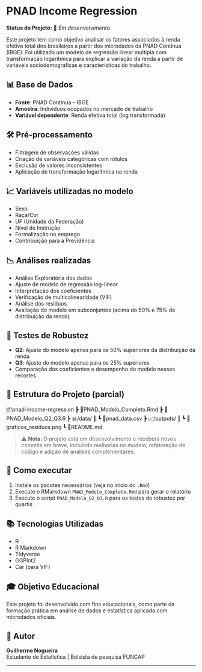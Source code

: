 # PNAD Income Regression

**Status do Projeto:** 🚧 *Em desenvolvimento*

Este projeto tem como objetivo analisar os fatores associados à renda efetiva total dos brasileiros a partir dos microdados da PNAD Contínua (IBGE). Foi utilizado um modelo de regressão linear múltipla com transformação logarítmica para explicar a variação da renda a partir de variáveis sociodemográficas e características do trabalho.

## 📊 Base de Dados

- **Fonte**: PNAD Contínua – IBGE
- **Amostra**: Indivíduos ocupados no mercado de trabalho
- **Variável dependente**: Renda efetiva total (log transformada)

## 🛠️ Pré-processamento

- Filtragem de observações válidas
- Criação de variáveis categóricas com rótulos
- Exclusão de valores inconsistentes
- Aplicação de transformação logarítmica na renda

## 📈 Variáveis utilizadas no modelo

- Sexo
- Raça/Cor
- UF (Unidade da Federação)
- Nível de Instrução
- Formalização no emprego
- Contribuição para a Previdência

## 📉 Análises realizadas

- Análise Exploratória dos dados
- Ajuste de modelo de regressão log-linear
- Interpretação dos coeficientes
- Verificação de multicolinearidade (VIF)
- Análise dos resíduos
- Avaliação do modelo em subconjuntos (acima do 50% e 75% da distribuição da renda)

## 🧪 Testes de Robustez

- **Q2**: Ajuste do modelo apenas para os 50% superiores da distribuição da renda
- **Q3**: Ajuste do modelo apenas para os 25% superiores
- Comparação dos coeficientes e desempenho do modelo nesses recortes

## 📁 Estrutura do Projeto (parcial)
📦pnad-income-regression
┣ 📜PNAD_Modelo_Completo.Rmd
┣ 📜PNAD_Modelo_Q2_Q3.R
┣ 📊/data/
┃ ┗ 📄pnad_data.csv
┣ 📈/outputs/
┃ ┗ 📄graficos_residuos.png
┗ 📄README.md

> ⚠️ **Nota**: O projeto está em desenvolvimento e receberá novos commits em breve, incluindo melhorias no modelo, refatoração de código e adição de análises complementares.

## 🚀 Como executar

1. Instale os pacotes necessários (veja no início do `.Rmd`)
2. Execute o RMarkdown `PNAD_Modelo_Completo.Rmd` para gerar o relatório
3. Execute o script `PNAD_Modelo_Q2_Q3.R` para os testes de robustez por quartis

## 📚 Tecnologias Utilizadas

- R
- R Markdown
- Tidyverse
- GGPlot2
- Car (para VIF)

## 🎓 Objetivo Educacional

Este projeto foi desenvolvido com fins educacionais, como parte da formação prática em análise de dados e estatística aplicada com microdados oficiais.

## 👤 Autor

**Guilherme Nogueira**  
Estudante de Estatística | Bolsista de pesquisa FUNCAP  

---

